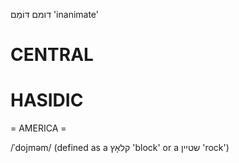 דומם
דּוֹמֵם
'inanimate'

CENTRAL
========

HASIDIC
=======
= AMERICA = 

/ˈdojməm/ (defined as a קלאָץ 'block' or a שטיין 'rock')